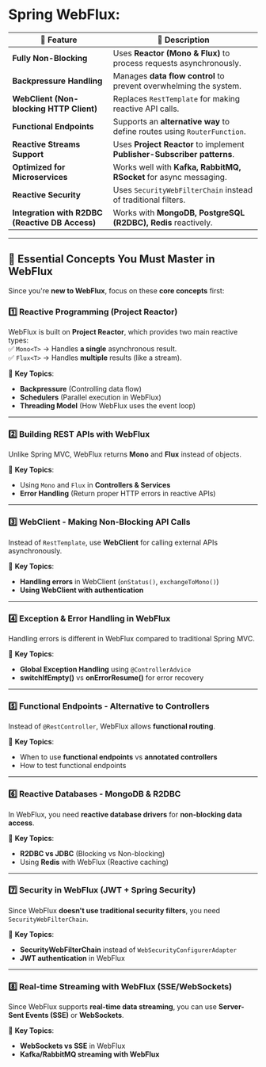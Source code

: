 
# Spring WebFlux:

| 🌟 **Feature** | 📌 **Description** |
|--------------|----------------|
| **Fully Non-Blocking** | Uses **Reactor (Mono & Flux)** to process requests asynchronously. |
| **Backpressure Handling** | Manages **data flow control** to prevent overwhelming the system. |
| **WebClient (Non-blocking HTTP Client)** | Replaces `RestTemplate` for making reactive API calls. |
| **Functional Endpoints** | Supports an **alternative way** to define routes using `RouterFunction`. |
| **Reactive Streams Support** | Uses **Project Reactor** to implement **Publisher-Subscriber patterns**. |
| **Optimized for Microservices** | Works well with **Kafka, RabbitMQ, RSocket** for async messaging. |
| **Reactive Security** | Uses `SecurityWebFilterChain` instead of traditional filters. |
| **Integration with R2DBC (Reactive DB Access)** | Works with **MongoDB, PostgreSQL (R2DBC), Redis** reactively. |

---

## **🔑 Essential Concepts You Must Master in WebFlux**
Since you're **new to WebFlux**, focus on these **core concepts** first:

### **1️⃣ Reactive Programming (Project Reactor)**
WebFlux is built on **Project Reactor**, which provides two main reactive types:  
✅ `Mono<T>` → Handles **a single** asynchronous result.  
✅ `Flux<T>` → Handles **multiple** results (like a stream).

🎯 **Key Topics**:
- **Backpressure** (Controlling data flow)
- **Schedulers** (Parallel execution in WebFlux)
- **Threading Model** (How WebFlux uses the event loop)

---

### **2️⃣ Building REST APIs with WebFlux**
Unlike Spring MVC, WebFlux returns **Mono** and **Flux** instead of objects.

🎯 **Key Topics**:
- Using `Mono` and `Flux` in **Controllers & Services**
- **Error Handling** (Return proper HTTP errors in reactive APIs)

---

### **3️⃣ WebClient - Making Non-Blocking API Calls**
Instead of `RestTemplate`, use **WebClient** for calling external APIs asynchronously.


🎯 **Key Topics**:
- **Handling errors** in WebClient (`onStatus()`, `exchangeToMono()`)
- **Using WebClient with authentication**

---

### **4️⃣ Exception & Error Handling in WebFlux**
Handling errors is different in WebFlux compared to traditional Spring MVC.

🎯 **Key Topics**:
- **Global Exception Handling** using `@ControllerAdvice`
- **switchIfEmpty()** vs **onErrorResume()** for error recovery

---

### **5️⃣ Functional Endpoints - Alternative to Controllers**
Instead of `@RestController`, WebFlux allows **functional routing**.

🎯 **Key Topics**:
- When to use **functional endpoints** vs **annotated controllers**
- How to test functional endpoints

---

### **6️⃣ Reactive Databases - MongoDB & R2DBC**
In WebFlux, you need **reactive database drivers** for **non-blocking data access**.

🎯 **Key Topics**:
- **R2DBC vs JDBC** (Blocking vs Non-blocking)
- Using **Redis** with WebFlux (Reactive caching)

---

### **7️⃣ Security in WebFlux (JWT + Spring Security)**
Since WebFlux **doesn't use traditional security filters**, you need `SecurityWebFilterChain`.

🎯 **Key Topics**:
- **SecurityWebFilterChain** instead of `WebSecurityConfigurerAdapter`
- **JWT authentication** in WebFlux

---

### **8️⃣ Real-time Streaming with WebFlux (SSE/WebSockets)**
Since WebFlux supports **real-time data streaming**, you can use **Server-Sent Events (SSE)** or **WebSockets**.

🎯 **Key Topics**:
- **WebSockets vs SSE** in WebFlux
- **Kafka/RabbitMQ streaming with WebFlux**  


